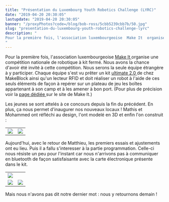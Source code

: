 ```yaml
---
title: "Présentation du Luxembourg Youth Robotics Challenge (LYRC)"
date: "2019-04-20 20:30:05"
lastupdate: "2019-04-20 20:30:05"
banner: "/proxyPhotos?code=/blog/bob-ross/5cbb5239cbb7b/50.jpg"
slug: "presentation-du-luxembourg-youth-robotics-challenge-lyrc"
description: " 
Pour la première fois, l'association luxembourgeoise  Make It  organise une compétition nationale de robotique à kit fermé.
"
---
```

Pour la première fois, l'association luxembourgeoise <a href="https://www.makeit.lu"> Make It </a> organise une compétition nationale de robotique à kit fermé.
Nous avons la chance d'avoir été invité à cette compétition. Nous serons la seule équipe étrangère à y participer. 
Chaque équipe s'est vu prêter un kit <a href="https://www.makeblock.com/steam-kits/mbot-ultimate-2"> ultimate 2.0 </a> de chez MakeBlock ainsi qu'un lecteur RFID et doit réaliser un robot à l'aide de ces seuls éléments de façon à repérer sur un plateau de jeu les boîtes appartenant à son camp et à les amener à bon port. (Pour plus de précision voir la <a href="https://www.makeit.lu/?page_id=64"> page dédiée </a> sur le site de Make It.)

Les jeunes se sont attelés à ce concours depuis la fin du précédent. En plus, ça nous permet d'inaugurer nos nouveaux locaux !
Mathis et Mohammed ont réfléchi au design, l'ont modelé en 3D et enfin l'on construit :
<table>
<tr>
<td><img src="/proxyPhotos?code=/blog/bob-ross/5cbb527fa0352/50.jpg"></td>
<td><img src="/proxyPhotos?code=/blog/bob-ross/5cbb5273c1b55/50.jpg"></td>
</tr>
</table>

Aujourd'hui, avec le retour de Matthieu, les premiers essais et ajustements ont eu lieu. Puis il a fallu s'interesser à la partie programmation.
Celle-ci nous résiste un peu pour l'instant car nous n'arrivons pas à communiquer en bluetooth de façon satisfaisante avec la carte électronique présente dans le kit.

<table>
<tr>
<td colspan="2"><img src="/proxyPhotos?code=/blog/bob-ross/5cbb524c52a7e/50.jpg"></td>
</tr>
<tr>
<td><img src="/proxyPhotos?code=/blog/bob-ross/5cbb520745ef4/50.jpg"></td>
<td><img src="/proxyPhotos?code=/blog/bob-ross/5cbb51cfdf030/50.jpg"></td>
</tr>
</table>


Mais nous n'avons pas dit notre dernier mot : nous y retournons demain !
    